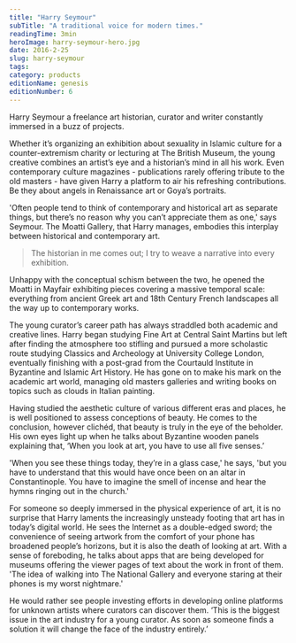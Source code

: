 ```yaml
---
title: "Harry Seymour"
subTitle: "A traditional voice for modern times."
readingTime: 3min
heroImage: harry-seymour-hero.jpg
date: 2016-2-25
slug: harry-seymour
tags:
category: products
editionName: genesis
editionNumber: 6
---
```


Harry Seymour a freelance art historian, curator and writer constantly immersed in a buzz of projects.

Whether it’s organizing an exhibition about sexuality in Islamic culture for a counter-extremism charity or lecturing at The British Museum, the young creative combines an artist’s eye and a historian’s mind in all his work. Even contemporary culture magazines - publications rarely offering tribute to the old masters - have given Harry a platform to air his refreshing contributions. Be they about angels in Renaissance art or Goya’s portraits.

'Often people tend to think of contemporary and historical art as separate things, but there’s no reason why you can’t appreciate them as one,' says Seymour. The Moatti Gallery, that Harry manages, embodies this interplay between historical and contemporary art.

>The historian in me comes out; I try to weave a narrative into every exhibition.

Unhappy with the conceptual schism between the two, he opened the Moatti in Mayfair exhibiting pieces covering a massive temporal scale: everything from ancient Greek art and 18th Century French landscapes all the way up to contemporary works.

The young curator’s career path has always straddled both academic and creative lines. Harry began studying Fine Art at Central Saint Martins but left after finding the atmosphere too stifling and pursued a more scholastic route studying Classics and Archeology at University College London, eventually finishing with a post-grad from the Courtauld Institute in Byzantine and Islamic Art History. He has gone on to make his mark on the academic art world, managing old masters galleries and writing books on topics such as clouds in Italian painting.

Having studied the aesthetic culture of various different eras and places, he is well positioned to assess conceptions of beauty. He comes to the conclusion, however clichéd, that beauty is truly in the eye of the beholder. His own eyes light up when he talks about Byzantine wooden panels explaining that, ‘When you look at art, you have to use all five senses.’

'When you see these things today, they’re in a glass case,' he says, 'but you have to understand that this would have once been on an altar in Constantinople. You have to imagine the smell of incense and hear the hymns ringing out in the church.'

For someone so deeply immersed in the physical experience of art, it is no surprise that Harry laments the increasingly unsteady footing that art has in today’s digital world. He sees the Internet as a double-edged sword; the convenience of seeing artwork from the comfort of your phone has broadened people’s horizons, but it is also the death of looking at art. With a sense of foreboding, he talks about apps that are being developed for museums offering the viewer pages of text about the work in front of them. 'The idea of walking into The National Gallery and everyone staring at their phones is my worst nightmare.'

He would rather see people investing efforts in developing online platforms for unknown artists where curators can discover them. ‘This is the biggest issue in the art industry for a young curator. As soon as someone finds a solution it will change the face of the industry entirely.’

